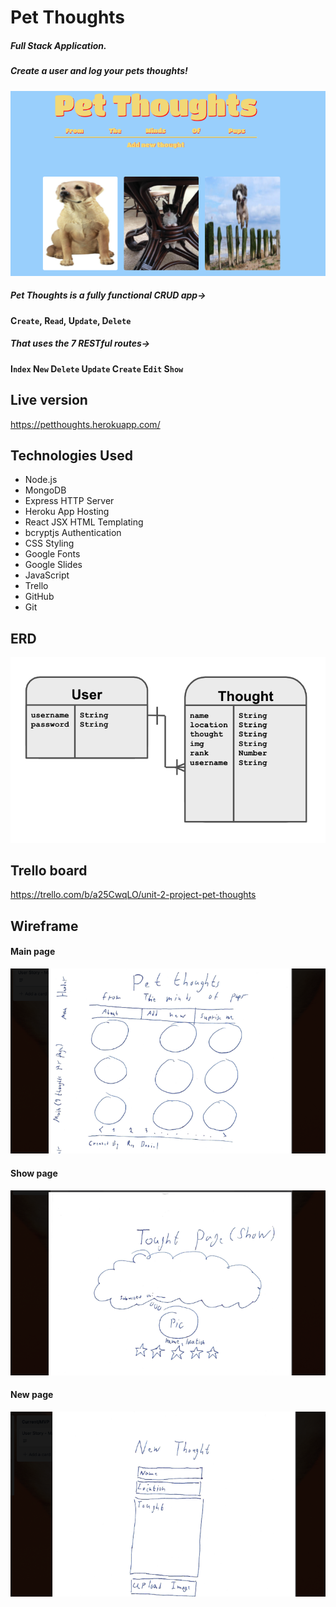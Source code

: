 # Pet Thoughts
##### Full Stack Application.
##### Create a user and log your pets thoughts!
![MAIN](/public/assets/Main.png)

##### Pet Thoughts is a fully functional CRUD app->
#### C`reate`, R`ead`, U`pdate`, D`elete`
##### That uses the 7 RESTful routes->
#### I`ndex` N`ew` D`elete` U`pdate` C`reate` E`dit` S`how`

## Live version
https://petthoughts.herokuapp.com/

## Technologies Used
- Node.js
- MongoDB
- Express HTTP Server
- Heroku App Hosting
- React JSX HTML Templating
- bcryptjs Authentication
- CSS Styling
- Google Fonts
- Google Slides
- JavaScript
- Trello
- GitHub
- Git

## ERD
![ERD](/public/assets/ERD.png)

## Trello board
https://trello.com/b/a25CwqLO/unit-2-project-pet-thoughts

## Wireframe
#### Main page
![IndexView](/public/assets/WireframeIndexView.png)
#### Show page
![ShowView](/public/assets/WireframeShowView.png)
#### New page
![NewView](/public/assets/WireframeNewView.png)
